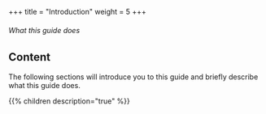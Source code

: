 +++
title = "Introduction"
weight = 5
+++
###### What this guide does

## Content

The following sections will introduce you to this guide and briefly describe what this guide does.

{{% children description="true" %}}
